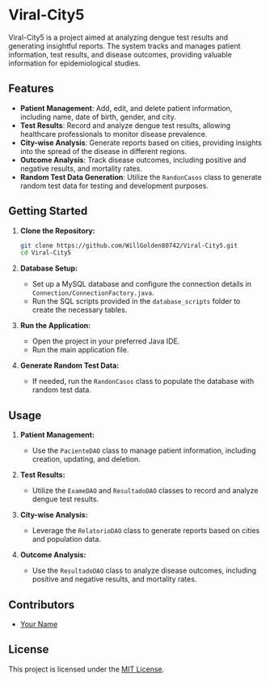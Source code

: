 # Viral-City5

Viral-City5 is a project aimed at analyzing dengue test results and generating insightful reports. The system tracks and manages patient information, test results, and disease outcomes, providing valuable information for epidemiological studies.

## Features

- **Patient Management**: Add, edit, and delete patient information, including name, date of birth, gender, and city.
- **Test Results**: Record and analyze dengue test results, allowing healthcare professionals to monitor disease prevalence.
- **City-wise Analysis**: Generate reports based on cities, providing insights into the spread of the disease in different regions.
- **Outcome Analysis**: Track disease outcomes, including positive and negative results, and mortality rates.
- **Random Test Data Generation**: Utilize the `RandonCasos` class to generate random test data for testing and development purposes.

## Getting Started

1. **Clone the Repository:**
   ```bash
   git clone https://github.com/WillGolden80742/Viral-City5.git
   cd Viral-City5
   ```

2. **Database Setup:**
   - Set up a MySQL database and configure the connection details in `Connection/ConnectionFactory.java`.
   - Run the SQL scripts provided in the `database_scripts` folder to create the necessary tables.

3. **Run the Application:**
   - Open the project in your preferred Java IDE.
   - Run the main application file.

4. **Generate Random Test Data:**
   - If needed, run the `RandonCasos` class to populate the database with random test data.

## Usage

1. **Patient Management:**
   - Use the `PacienteDAO` class to manage patient information, including creation, updating, and deletion.

2. **Test Results:**
   - Utilize the `ExameDAO` and `ResultadoDAO` classes to record and analyze dengue test results.

3. **City-wise Analysis:**
   - Leverage the `RelatorioDAO` class to generate reports based on cities and population data.

4. **Outcome Analysis:**
   - Use the `ResultadoDAO` class to analyze disease outcomes, including positive and negative results, and mortality rates.

## Contributors

- [Your Name](https://github.com/your-username)

## License

This project is licensed under the [MIT License](LICENSE).

